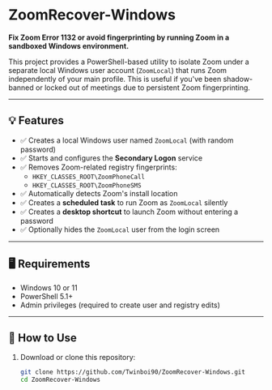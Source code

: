 # ZoomRecover-Windows

**Fix Zoom Error 1132 or avoid fingerprinting by running Zoom in a sandboxed Windows environment.**

This project provides a PowerShell-based utility to isolate Zoom under a separate local Windows user account (`ZoomLocal`) that runs Zoom independently of your main profile. This is useful if you've been shadow-banned or locked out of meetings due to persistent Zoom fingerprinting.

---

## 💡 Features

- ✅ Creates a local Windows user named `ZoomLocal` (with random password)
- ✅ Starts and configures the **Secondary Logon** service
- ✅ Removes Zoom-related registry fingerprints:
  - `HKEY_CLASSES_ROOT\ZoomPhoneCall`
  - `HKEY_CLASSES_ROOT\ZoomPhoneSMS`
- ✅ Automatically detects Zoom's install location
- ✅ Creates a **scheduled task** to run Zoom as `ZoomLocal` silently
- ✅ Creates a **desktop shortcut** to launch Zoom without entering a password
- ✅ Optionally hides the `ZoomLocal` user from the login screen

---

## 🖥 Requirements

- Windows 10 or 11
- PowerShell 5.1+
- Admin privileges (required to create user and registry edits)

---

## 🚀 How to Use

1. Download or clone this repository:
   ```bash
   git clone https://github.com/Twinboi90/ZoomRecover-Windows.git
   cd ZoomRecover-Windows
